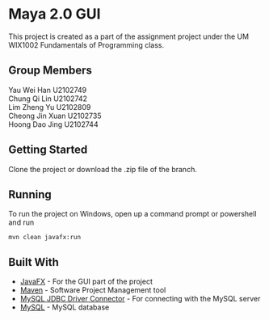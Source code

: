 # Maya 2.0 GUI
This project is created as a part of the assignment project under the UM WIX1002 Fundamentals of Programming class.

## Group Members
Yau Wei Han U2102749  
Chung Qi Lin U2102742  
Lim Zheng Yu U2102809  
Cheong Jin Xuan U2102735  
Hoong Dao Jing U2102744  

## Getting Started
Clone the project or download the .zip file of the branch.

## Running
To run the project on Windows, open up a command prompt or powershell and run
```
mvn clean javafx:run
```

## Built With
* [JavaFX](https://openjfx.io/) - For the GUI part of the project
* [Maven](https://maven.apache.org/) - Software Project Management tool
* [MySQL JDBC Driver Connector](https://dev.mysql.com/downloads/connector/j/) - For connecting with the MySQL server
* [MySQL](https://www.mysql.com/) - MySQL database
